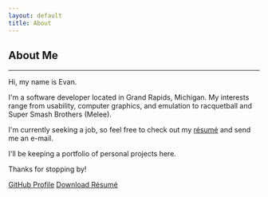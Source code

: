 ```yaml
---
layout: default
title: About
---
```


## About Me 
<hr>

Hi, my name is Evan. 

I'm a software developer located in Grand Rapids, Michigan. My interests range from usability, computer graphics, and emulation to racquetball and Super Smash Brothers (Melee).

I'm currently seeking a job, so feel free to check out my <a href="{{site.url}}/downloads/Dunne_resume.pdf">résumé</a> and send me an e-mail.

I'll be keeping a portfolio of personal projects here.

Thanks for stopping by!

<div class="about-me-buttons">
<a href="{{ site.github-profile }}" class="btn"><i class="fab fa-github"></i> GitHub Profile</a>
<a href="{{site.url}}/downloads/Dunne_resume.pdf" class="btn"><i class="fas fa-download"></i> Download Résumé</a>
</div>


